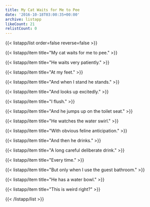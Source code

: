 ```yaml
---
title: My Cat Waits for Me to Pee
date: '2016-10-18T03:00:35+00:00'
archive: listapp
likeCount: 21
relistCount: 0
---
```


{{< listapp/list order=false reverse=false >}}

   {{< listapp/item title="My cat waits for me to pee." >}}

   {{< listapp/item title="He waits very patiently." >}}

   {{< listapp/item title="At my feet." >}}

   {{< listapp/item title="And when I stand he stands." >}}

   {{< listapp/item title="And looks up excitedly." >}}

   {{< listapp/item title="I flush." >}}

   {{< listapp/item title="And he jumps up on the toilet seat." >}}

   {{< listapp/item title="He watches the water swirl." >}}

   {{< listapp/item title="With obvious feline anticipation." >}}

   {{< listapp/item title="And then he drinks." >}}

   {{< listapp/item title="A long careful deliberate drink." >}}

   {{< listapp/item title="Every time." >}}

   {{< listapp/item title="But only when I use the guest bathroom." >}}

   {{< listapp/item title="He has a water bowl." >}}

   {{< listapp/item title="This is weird right?" >}}

{{< /listapp/list >}}
